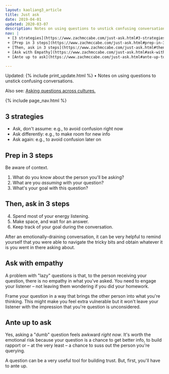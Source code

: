 ```yaml
---
layout: kaoliang3_article
title: Just ask
date: 2019-04-01
updated: 2020-03-07
description: Notes on using questions to unstick confusing conversations
nav: | 
 + [3 strategies](https://www.zachmccabe.com/just-ask.html#3-strategies)
 + [Prep in 3 steps](https://www.zachmccabe.com/just-ask.html#prep-in-3-steps)
 + [Then, ask in 3 steps](https://www.zachmccabe.com/just-ask.html#then-ask-in-3-steps)
 + [Ask with Empathy](https://www.zachmccabe.com/just-ask.html#ask-with-empathy)
 + [Ante up to ask](https://www.zachmccabe.com/just-ask.html#ante-up-to-ask)

---
```




Updated: {% include print_update.html %} • Notes on using questions to unstick confusing conversations.

Also see: [Asking questions across cultures.](https://www.zachmccabe.com/ask-across-cultures.html)



{% include page_nav.html %}



## 3 strategies

+ Ask, don't assume: e.g., to avoid confusion right now
+ Ask differently: e.g., to make room for new info
+ Ask again: e.g., to avoid confusion later on




## Prep in 3 steps 

Be aware of context.

1. What do you know about the person you'll be asking?
2. What are you *assuming* with your question?
3. What's your goal with this question?



## Then, ask in 3 steps

4. Spend most of your energy listening.
5. Make space, and wait for an answer.
6. Keep track of your goal during the conversation.

After an emotionally-draining conversation, it can be very helpful to remind yourself that you were able to navigate the tricky bits and obtain whatever it is you went in there asking about.



## Ask with empathy

A problem with "lazy" questions is that, to the person receiving your question, there is no empathy in what you've asked. You need to engage your listener – not leaving them wondering if you did your homework.

Frame your question in a way that brings the other person into what you're thinking. This might make you feel extra vulnerable but it won't leave your listener with the impression that you're question is unconsidered.



## Ante up to ask

Yes, asking a "dumb" question feels awkward *right now*. It's worth the emotional risk because your question is a chance to get better info, to build rapport or – at the very least – a chance to suss out the person you're querying.

A question can be a very useful tool for building trust. But, first, you'll have to ante up.
